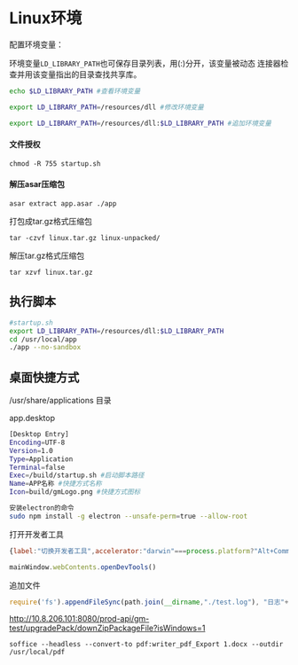 # Linux环境

配置环境变量：

环境变量`LD_LIBRARY_PATH`也可保存目录列表，用(:)分开，该变量被动态
连接器检查并用该变量指出的目录查找共享库。

```sh
echo $LD_LIBRARY_PATH #查看环境变量

export LD_LIBRARY_PATH=/resources/dll #修改环境变量

export LD_LIBRARY_PATH=/resources/dll:$LD_LIBRARY_PATH #追加环境变量
```


#### 文件授权

`chmod -R 755 startup.sh` 

#### 解压asar压缩包

`asar extract app.asar ./app`

打包成tar.gz格式压缩包

`tar -czvf linux.tar.gz linux-unpacked/`

解压tar.gz格式压缩包

`tar xzvf linux.tar.gz`

## 执行脚本

```sh
#startup.sh
export LD_LIBRARY_PATH=/resources/dll:$LD_LIBRARY_PATH
cd /usr/local/app
./app --no-sandbox
```

## 桌面快捷方式

 /usr/share/applications 目录

app.desktop

```sh
[Desktop Entry]
Encoding=UTF-8
Version=1.0
Type=Application
Terminal=false
Exec=/build/startup.sh #启动脚本路径
Name=APP名称 #快捷方式名称
Icon=build/gmLogo.png #快捷方式图标
```

```bash
安装electron的命令
sudo npm install -g electron --unsafe-perm=true --allow-root
```

打开开发者工具

```javascript
{label:"切换开发者工具",accelerator:"darwin"===process.platform?"Alt+Command+I":"Ctrl+Shift+I",click:function(e,t){t&&t.toggleDevTools()}},

mainWindow.webContents.openDevTools()
```

追加文件

```javascript
require('fs').appendFileSync(path.join(__dirname,"./test.log"), "日志"+"\n")
```

http://10.8.206.101:8080/prod-api/gm-test/upgradePack/downZipPackageFile?isWindows=1





```
soffice --headless --convert-to pdf:writer_pdf_Export 1.docx --outdir  /usr/local/pdf
```

